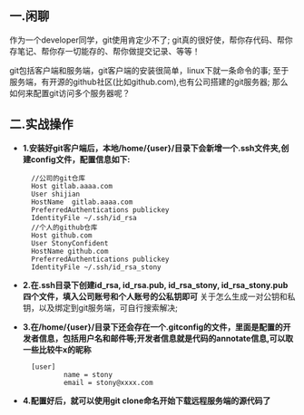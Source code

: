 ## 一.闲聊
作为一个developer同学，git使用肯定少不了;
git真的很好使，帮你存代码、帮你存笔记、帮你存一切能存的、帮你做提交记录、等等！

git包括客户端和服务端，git客户端的安装很简单，linux下就一条命令的事;
至于服务端，有开源的github社区(比如github.com),也有公司搭建的git服务器;
那么如何来配置git访问多个服务器呢？

## 二.实战操作
- **1.安装好git客户端后，本地/home/{user}/目录下会新增一个.ssh文件夹,创建config文件，配置信息如下:**

		//公司的git仓库
		Host gitlab.aaaa.com
		User shijian
		HostName  gitlab.aaaa.com
		PreferredAuthentications publickey
		IdentityFile ~/.ssh/id_rsa
		//个人的github仓库
		Host github.com
		User StonyConfident
		HostName github.com
		PreferredAuthentications publickey
		IdentityFile ~/.ssh/id_rsa_stony

- **2.在.ssh目录下创建id_rsa, id_rsa.pub, id_rsa_stony, id_rsa_stony.pub 四个文件，填入公司账号和个人账号的公私钥即可**
关于怎么生成一对公钥和私钥，以及绑定到git服务端，可自行搜索解决;

- **3.在/home/{user}/目录下还会存在一个.gitconfig的文件，里面是配置的开发者信息，包括用户名和邮件等;开发者信息就是代码的annotate信息,可以取一些比较牛x的昵称**

		[user]
		        name = stony
		        email = stony@xxxx.com


- **4.配置好后，就可以使用git clone命名开始下载远程服务端的源代码了**
